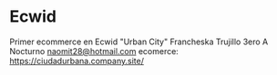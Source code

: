 # Ecwid
Primer ecommerce en Ecwid "Urban City"
Francheska Trujillo
3ero A Nocturno 
naomit28@hotmail.com
ecomerce: https://ciudadurbana.company.site/
